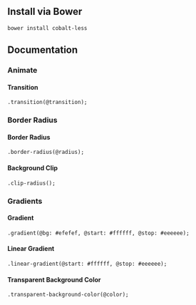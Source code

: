 ## Install via Bower

    bower install cobalt-less

## Documentation

### Animate

#### Transition
```less
.transition(@transition);
```

### Border Radius

#### Border Radius
```less
.border-radius(@radius);
```

#### Background Clip
```less
.clip-radius();
```

### Gradients

#### Gradient
```less
.gradient(@bg: #efefef, @start: #ffffff, @stop: #eeeeee);
```

#### Linear Gradient
```less
.linear-gradient(@start: #ffffff, @stop: #eeeeee);
```
#### Transparent Background Color
```less
.transparent-background-color(@color);
```
